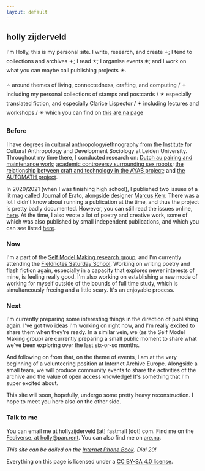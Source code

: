 ```yaml
---
layout: default
---
```


## holly zijderveld

I'm Holly, this is my personal site. I write, research, and create 🟀; I tend to collections and archives 🟄; I read 🟉; I organise events ✶; and I work on what you can maybe call publishing projects ✴. 

🟀 around themes of living, connectedness, crafting, and computing / 🟄 including my personal collections of stamps and postcards / 🟉 especially translated fiction, and especially Clarice Lispector / ✶ including lectures and workshops / ✴ which you can find on [this are.na page](https://www.are.na/holly-garden/channels)

### Before
I have degrees in cultural anthropology/ethnography from the Institute for Cultural Anthropology and Development Sociology at Leiden University. Throughout my time there, I conducted research on: [Dutch au pairing and maintenance work](https://themaintainers.org/studying-the-sensible-side-of-love-in-the-netherlands/); [academic controversy surrounding sex robots](https://www.researchgate.net/publication/382625206_Talking_About_Sex_Robots_Mapping_academic_controversy_in_sex_robot_discourse); [the relationship between craft and technology in the AYAB project](https://hollyz1jderveld.github.io/knitting-research/); and [the AUTOMATH project](https://automath.win.tue.nl/). 

In 2020/2021 (when I was finishing high school), I published two issues of a lit mag called Journal of Erato, alongside designer [Marcus Kerr](https://marcus-kerr.com/). There was a lot I didn't know about running a publication at the time, and thus the project is pretty badly documented. However, you can still read the issues online, [here](https://www.yumpu.com/en/document/view/65812999/issue-two-hometown). At the time, I also wrote a lot of poetry and creative work, some of which was also published by small independent publications, and which you can see listed [here](https://hollyz1jderveld.github.io/reading-list/). 

### Now
I'm a part of the [Self Model Making research group](https://supergijs.com/researchgroup.html), and I'm currently attending the [Fieldnotes Saturday School](https://fieldnotes.site/events/). Working on writing poetry and flash fiction again, especially in a capacity that explores newer interests of mine, is feeling really good. I'm also working on establishing a new mode of working for myself outside of the bounds of full time study, which is simultaneously freeing and a little scary. It's an enjoyable process.

### Next
I'm currently preparing some interesting things in the direction of publishing again. I've got two ideas I'm working on right now, and I'm really excited to share them when they're ready. In a similar vein, we (as the Self Model Making group) are currently preparing a small public moment to share what we've been exploring over the last six-or-so months. 

And following on from that, on the theme of events, I am at the very beginning of a volunteering position at Internet Archive Europe. Alongside a small team, we will produce community events to share the activities of the archive and the value of open access knowledge! It's something that I'm super excited about. 

This site will soon, hopefully, undergo some pretty heavy reconstruction. I hope to meet you here also on the other side.

### Talk to me
You can email me at hollyzijderveld [at] fastmail [dot] com. Find me on the [Fediverse, at holly@pan.rent](https://pan.rent/@Holly). You can also find me on [are.na](https://www.are.na/holly-zijderveld/index).

*This site can be dailed on the [Internet Phone Book](https://internetphonebook.net/#dial-a-site). Dial 20!*

Everything on this page is licensed under a [CC BY-SA 4.0 license](https://creativecommons.org/licenses/by-sa/4.0/). 
